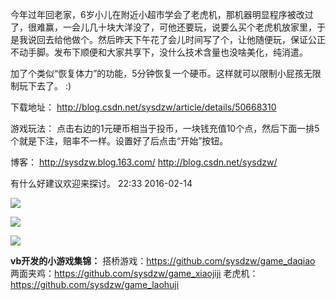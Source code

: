 今年过年回老家，6岁小儿在附近小超市学会了老虎机，那机器明显程序被改过了，很难赢，一会儿几十块大洋没了，可他还要玩，说要么买个老虎机放家里，于是我说回去给他做个。然后昨天下午花了会儿时间写了个，让他随便玩，保证公正不动手脚。发布下顺便和大家共享下，没什么技术含量也没啥美化，纯消遣。

加了个类似“恢复体力”的功能，5分钟恢复一个硬币。这样就可以限制小屁孩无限制玩下去了。 :)

下载地址：
http://blog.csdn.net/sysdzw/article/details/50668310

游戏玩法：
点击右边的1元硬币相当于投币，一块钱充值10个点，然后下面一排5个就是下注，赔率不一样。设置好了后点击“开始”按钮。

博客：
http://sysdzw.blog.163.com/
http://blog.csdn.net/sysdzw/

有什么好建议欢迎来探讨。
22:33 2016-02-14

![](https://img-bbs.csdn.net/upload/202003/12/1583985751_965611.png)

![](https://img-bbs.csdn.net/upload/202003/12/1583985751_550424.png)

![](https://img-bbs.csdn.net/upload/202003/12/1583985751_205199.png)

**vb开发的小游戏集锦：**
搭桥游戏：https://github.com/sysdzw/game_daqiao
两面夹鸡：https://github.com/sysdzw/game_xiaojiji
老虎机：https://github.com/sysdzw/game_laohuji
